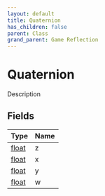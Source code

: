 ```yaml
---
layout: default
title: Quaternion
has_children: false
parent: Class
grand_parent: Game Reflection
---
```

# Quaternion
Description 

## Fields

| Type | Name |
|:-------------|:--------------|
| [float](/docs/game-reflection/components/float) | z |
| [float](/docs/game-reflection/components/float) | x |
| [float](/docs/game-reflection/components/float) | y |
| [float](/docs/game-reflection/components/float) | w |

